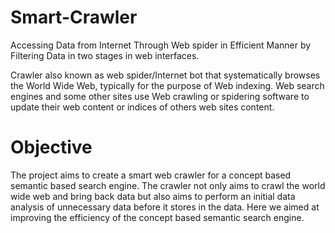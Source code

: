 # Smart-Crawler
Accessing Data from Internet Through Web spider in Efficient Manner by Filtering Data in two stages in web interfaces.

Crawler also known as web spider/Internet bot that systematically browses the World Wide Web, typically for the purpose of Web indexing. Web search engines and some other sites use Web crawling or spidering software to update their web content or indices of others web sites content.

# Objective

The project aims to create a smart web crawler for a concept based semantic based search engine. The crawler not only aims to crawl the world wide web and bring back data but also aims to perform an initial data analysis of unnecessary data before it stores in the data. Here we aimed at improving the efficiency of the concept based semantic search engine.
